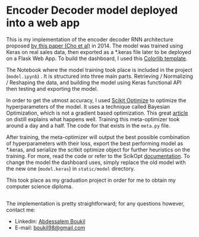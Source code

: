 # Encoder Decoder model deployed into a web app

This is my implementation of the encoder decoder RNN architecture proposed [by this paper (Cho et al)](https://arxiv.org/abs/1406.1078) in 2014. The model was trained using Keras on real sales data, then exported as a *.keras file later to be deployed on a Flask Web App. To build the dashboard, I used this [Colorlib template](https://github.com/puikinsh/Adminator-admin-dashboard).

The Notebook where the model training took place is included in the project (`model.ipynb`) . It is structured into three main parts. Retrieving / Normalizing / Reshaping the data, and building the model using Keras functional API then testing and exporting the model.


In order to get the utmost accuracy, I used [Scikit Optimize](https://scikit-optimize.github.io/stable/) to optimize the hyperparameters of the model. It uses a technique called Bayesian Optimization, which is not a gradient based optimization. This great [article](https://distill.pub/2020/bayesian-optimization/) on distill explains what happens well. Training this meta-optimizer took around a day and a half. The code for that exists in the `meta.py` file.

After training, the meta-optimizer will output the best possible combination of hyperparameters with their loss, export the best performing model as *.keras, and serialize the scitkit optimize object for further heuristics on the training. For more, read the code or refer to the ScikOpt [documentation](https://scikit-optimize.github.io/stable/modules/plots.html). To change the model the dashboard uses, simply replace the old model with the new one (`model.keras`) in `static/model` directory.

This took place as my graduation project in order for me to obtain my computer science diploma.

##
The implementation is pretty straightforward; for any questions however, contact me: 

* Linkedin: [Abdessalem Boukil](https://www.linkedin.com/in/abdessalem-boukil-37923637/)
* E-mail: boukil98@gmail.com


